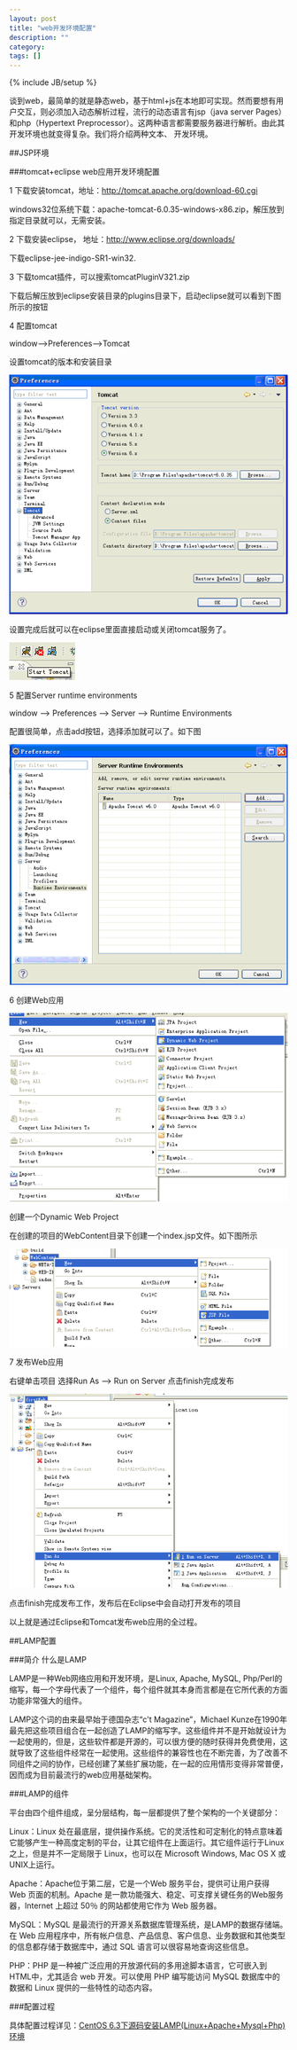 ```yaml
---
layout: post
title: "web开发环境配置"
description: ""
category: 
tags: []
---
```

{% include JB/setup %}

<script type="text/javascript" src="http://cdn.mathjax.org/mathjax/latest/MathJax.js?config=TeX-AMS-MML_HTMLorMML"></script>

<script src="https://google-code-prettify.googlecode.com/svn/loader/run_prettify.js"></script>

谈到web，最简单的就是静态web，基于html+js在本地即可实现。然而要想有用户交互，则必须加入动态解析过程，流行的动态语言有jsp（java server Pages）和php（Hypertext Preprocessor）。这两种语言都需要服务器进行解析。由此其开发环境也就变得复杂。我们将介绍两种文本、
开发环境。

##JSP环境

###tomcat+eclipse web应用开发环境配置

1 下载安装tomcat，地址：http://tomcat.apache.org/download-60.cgi 

windows32位系统下载：apache-tomcat-6.0.35-windows-x86.zip，解压放到指定目录就可以，无需安装。

2 下载安装eclipse， 地址：http://www.eclipse.org/downloads/ 

下载eclipse-jee-indigo-SR1-win32.

3 下载tomcat插件，可以搜索tomcatPluginV321.zip

下载后解压放到eclipse安装目录的plugins目录下，启动eclipse就可以看到下图所示的按钮

4 配置tomcat

window-->Preferences-->Tomcat

设置tomcat的版本和安装目录    

<p><img src="/img/webapp1.png"></p>

设置完成后就可以在eclipse里面直接启动或关闭tomcat服务了。

<p><img src="/img/webapp2.png"></p>

5 配置Server runtime environments

window --> Preferences --> Server --> Runtime Environments

配置很简单，点击add按钮，选择添加就可以了。如下图    

<p><img src="/img/webapp3.png"></p>

6 创建Web应用   

<p><img src="/img/webapp4.png"></p> 

创建一个Dynamic Web Project

在创建的项目的WebContent目录下创建一个index.jsp文件。如下图所示

<p><img src="/img/webapp5.png"></p>

7 发布Web应用

右键单击项目 选择Run As --> Run on Server 点击finish完成发布   

<p><img src="/img/webapp6.png"></p>  

点击finish完成发布工作，发布后在Eclipse中会自动打开发布的项目
    
以上就是通过Eclipse和Tomcat发布web应用的全过程。   

##LAMP配置

###简介
什么是LAMP

LAMP是一种Web网络应用和开发环境，是Linux, Apache, MySQL, Php/Perl的缩写，每一个字母代表了一个组件，每个组件就其本身而言都是在它所代表的方面功能非常强大的组件。

LAMP这个词的由来最早始于德国杂志“c't Magazine”，Michael Kunze在1990年最先把这些项目组合在一起创造了LAMP的缩写字。这些组件并不是开始就设计为一起使用的，但是，这些软件都是开源的，可以很方便的随时获得并免费使用，这就导致了这些组件经常在一起使用。这些组件的兼容性也在不断完善，为了改善不同组件之间的协作，已经创建了某些扩展功能，在一起的应用情形变得非常普便，因而成为目前最流行的web应用基础架构。

###LAMP的组件

平台由四个组件组成，呈分层结构，每一层都提供了整个架构的一个关键部分：

Linux：Linux 处在最底层，提供操作系统。它的灵活性和可定制化的特点意味着它能够产生一种高度定制的平台，让其它组件在上面运行。其它组件运行于Linux 之上，但是并不一定局限于 Linux，也可以在 Microsoft Windows, Mac OS X 或 UNIX上运行。

Apache：Apache位于第二层，它是一个Web 服务平台，提供可让用户获得 Web 页面的机制。Apache 是一款功能强大、稳定、可支撑关键任务的Web服务器，Internet 上超过 50％ 的网站都使用它作为 Web 服务器。

MySQL：MySQL 是最流行的开源关系数据库管理系统，是LAMP的数据存储端。在 Web 应用程序中，所有帐户信息、产品信息、客户信息、业务数据和其他类型的信息都存储于数据库中，通过 SQL 语言可以很容易地查询这些信息。

PHP：PHP 是一种被广泛应用的开放源代码的多用途脚本语言，它可嵌入到 HTML中，尤其适合 web 开发。可以使用 PHP 编写能访问 MySQL 数据库中的数据和 Linux 提供的一些特性的动态内容。

###配置过程

具体配置过程详见：<a href="http://www.cnblogs.com/mchina/archive/2012/11/28/2778779.html">CentOS 6.3下源码安装LAMP(Linux+Apache+Mysql+Php)环境</a>